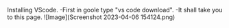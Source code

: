 Installing VScode.
 -First in goole type "vs code download".
 -It shall take you to this page.
![Image](Screenshot 2023-04-06 154124.png)
